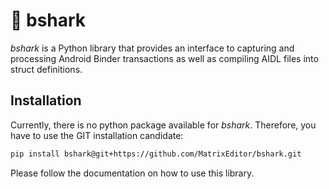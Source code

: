# :shark: bshark

*bshark* is a Python library that provides an interface to capturing
and processing Android Binder transactions as well as compiling AIDL
files into struct definitions.

## Installation

Currently, there is no python package available for *bshark*. Therefore,
you have to use the GIT installation candidate:

```bash
pip install bshark@git+https://github.com/MatrixEditor/bshark.git
```

Please follow the documentation on how to use this library.
